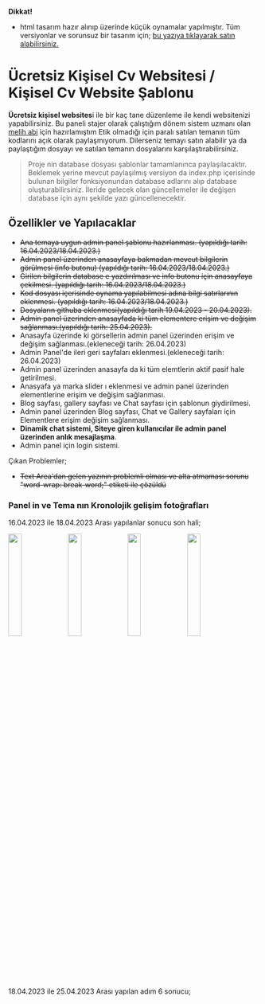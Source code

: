 **Dikkat!**
- html tasarım hazır alınıp üzerinde küçük oynamalar yapılmıştır. Tüm versiyonlar ve sorunsuz bir tasarım için; [bu yazıya tıklayarak satın alabilirsiniz.](https://themeforest.net/item/ryan-vcard-resume-cv-template/21584603 "bu yazıya tıklayarak satın alabilirsiniz.")



# Ücretsiz Kişisel Cv Websitesi / Kişisel Cv Website Şablonu
**Ücretsiz kişisel websites**i ile bir kaç tane düzenleme ile kendi websitenizi yapabilirsiniz. Bu paneli stajer olarak çalıştığım dönem sistem uzmanı olan [melih abi](https://github.com/mordulu "melih abi") için hazırlamıştım Etik olmadığı için paralı satılan temanın tüm kodlarını açık olarak paylaşmıyorum.  Dilerseniz temayı satın alabilir ya da paylaştığım dosyayı ve satılan temanın dosyalarını karşılaştırabilirsiniz.

> Proje nin database dosyası şablonlar tamamlanınca paylaşılacaktır. Beklemek yerine mevcut paylaşılmış versiyon da index.php içerisinde bulunan bilgiler fonksiyonundan database adlarını alıp database oluşturabilirsiniz. İleride gelecek olan güncellemeler ile değişen database için aynı şekilde yazı güncellenecektir.

## Özellikler ve Yapılacaklar

- ~~Ana temaya uygun admin panel şablonu hazırlanması. (yapıldığı tarih: 16.04.2023/18.04.2023.)~~
-  ~~Admin panel üzerinden anasayfaya bakmadan mevcut bilgilerin görülmesi (info butonu)  (yapıldığı tarih: 16.04.2023/18.04.2023.)~~
-  ~~Girilen bilgilerin database e yazdırılması ve info butonu için anasayfaya çekilmesi. (yapıldığı tarih: 16.04.2023/18.04.2023.)~~
-  ~~Kod dosyası içerisinde oynama yapılabilmesi adına bilgi satırlarının eklenmesi. (yapıldığı tarih: 16.04.2023/18.04.2023.)~~
-  ~~Dosyaların githuba eklenmesi(yapıldığı tarih 19.04.2023 - 20.04.2023).~~
-  ~~Admin panel üzerinden anasayfada ki tüm elementere erişim ve değişim sağlanması.(yapıldığı tarih: 25.04.2023).~~
- Anasayfa üzerinde ki görsellerin admin panel üzerinden erişim ve değişim sağlanması.(ekleneceği tarih: 26.04.2023)
- Admin Panel'de ileri geri sayfaları eklenmesi.(ekleneceği tarih: 26.04.2023)
- Admin panel üzerinden anasayfa da ki tüm elemtlerin aktif pasif hale getirilmesi.
- Anasyafa ya marka slider ı eklenmesi ve admin panel üzerinden elementlerine erişim ve değişim sağlanması.
- Blog sayfası, gallery sayfası ve Chat sayfası için şablonun giydirilmesi.
- Admin panel üzerinden Blog sayfası, Chat ve Gallery sayfaları için Elementlere erişim değişim sağlanması.
- **Dinamik chat sistemi, Siteye giren kullanıcılar ile admin panel üzerinden anlık mesajlaşma**.
- Admin panel için login sistemi.

Çıkan Problemler; 
- ~~Text Area'dan gelen yazının problemli olması ve alta atmaması sorunu "word-wrap: break-word;" etiketi ile çözüldü~~

### Panel in ve Tema nın Kronolojik gelişim fotoğrafları
16.04.2023 ile 18.04.2023 Arası yapılanlar sonucu son hali;

<img src="https://raw.githubusercontent.com/SeymenSurucuu/Kisisel-Website-sablonu-Admin-Paneli/main/Kronolojik%20Geli%C5%9Fim%20Foto%C4%9Fraflar%C4%B1/16.04.2023%20-%2018.04.2023/ads%C4%B1z3.png" width="23%"></img> <img src="https://raw.githubusercontent.com/SeymenSurucuu/Kisisel-Website-sablonu-Admin-Paneli/main/Kronolojik%20Geli%C5%9Fim%20Foto%C4%9Fraflar%C4%B1/16.04.2023%20-%2018.04.2023/Ads%C4%B1z4.png" width="23%"></img> <img src="https://github.com/SeymenSurucuu/Kisisel-Website-sablonu-Admin-Paneli/blob/main/Kronolojik%20Geli%C5%9Fim%20Foto%C4%9Fraflar%C4%B1/16.04.2023%20-%2018.04.2023/Ads%C4%B1z2.png?raw=true" width="23%"></img> <img src="https://raw.githubusercontent.com/SeymenSurucuu/Kisisel-Website-sablonu-Admin-Paneli/main/Kronolojik%20Geli%C5%9Fim%20Foto%C4%9Fraflar%C4%B1/16.04.2023%20-%2018.04.2023/Ads%C4%B1z.png" width="23%"></img> 

18.04.2023 ile 25.04.2023 Arası yapılan adım 6 sonucu;  

